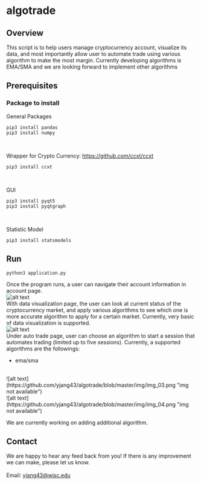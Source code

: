 # algotrade

## Overview
This script is to help users manage cryptocurrency account, visualize its data, and most importantly allow user to automate trade using various algorithm to make the most margin.
Currently developing algorithms is EMA/SMA and we are looking forward to implement other 
algorithms
## Prerequisites
### Package to install
General Packages
```
pip3 install pandas
pip3 install numpy
```
<br/>


Wrapper for Crypto Currency: https://github.com/ccxt/ccxt
```
pip3 install ccxt
```
<br/>


GUI
```
pip3 install pyqt5
pip3 install pyqtgraph
```
<br/>


Statistic Model
```
pip3 install statsmodels
```

## Run
```
python3 application.py
```
Once the program runs, a user can navigate their account information in account page.
<br>
![alt text](https://github.com/yjang43/algotrade/blob/master/img/img_01.png "img not available")
<br>
With data visualization page, the user can look at current status of the cryptocurrency market,
and apply various algorithms to see which one is more accurate algorithm to apply for a certain market.
Currently, very basic of data visualization is supported.
<br>
![alt text](https://github.com/yjang43/algotrade/blob/master/img/img_02.png "img not available")
<br>
Under auto trade page, user can choose an algorithm to start a session that automates
trading (limited up to five sessions). Currently, a supported algorithms are the followings:
<br>
* ema/sma
<br>
![alt text](https://github.com/yjang43/algotrade/blob/master/img/img_03.png "img not available")
<br>
![alt text](https://github.com/yjang43/algotrade/blob/master/img/img_04.png "img not available")
<br>

We are currently working on adding additional algorithm.

## Contact
We are happy to hear any feed back from you! If there is any improvement we can make, please
let us know.
<br/>
<br/>
Email: yjang43@wisc.edu
